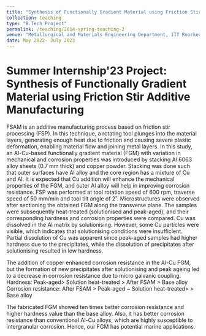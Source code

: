 ```yaml
---
title: "Synthesis of Functionally Gradient Material using Friction Stir Additive Manufacturing"
collection: teaching
type: "B.Tech Project"
permalink: /teaching/2014-spring-teaching-2
venue: "Metallurgical and Materials Engineering Department, IIT Roorkee"
date: May 2022- July 2023
---
```


Summer Internship'23 Project: Synthesis of Functionally Gradient Material using Friction Stir Additive Manufacturing
=======
FSAM is an additive manufacturing process based on friction stir processing (FSP). In this technique, a rotating tool plunges into the material layers, generating enough heat due to friction and causing severe plastic deformation, enabling material flow and joining metal layers. In this study, an Al-Cu-based functionally gradient material (FGM) with variation in mechanical and corrosion properties was introduced by stacking Al 6063 alloy sheets (0.7 mm thick) and copper powder. Stacking was done such that outer surfaces have Al alloy and the core region has a mixture of Cu and Al. It is expected that Cu addition will enhance the mechanical properties of the FGM, and outer Al alloy will help in improving corrosion resistance.
FSP was performed at tool rotation speed of 600 rpm, traverse speed of 50 mm/min and tool tilt angle of 2˚. Microstructures were observed after sectioning the obtained FGM along the transverse plane. The samples were subsequently heat-treated (solutionised and peak-aged), and their corresponding hardness and corrosion properties were compared. 
Cu was dissolved in the Al matrix by solutionising. However, some Cu particles were visible, which indicates that solutionising conditions were insufficient. Partial dissolution of Cu was apparent since peak-aged samples had higher hardness due to the precipitates, while the dissolution of precipitates after solutionising resulted in low hardness. 

The addition of copper enhanced corrosion resistance in the Al-Cu FGM, but the formation of new precipitates after solutionising and peak ageing led to a decrease in corrosion resistance due to micro galvanic coupling.
Hardness: Peak-aged> Solution heat-treated > After FSAM > Base alloy
Corrosion resistance: After FSAM > Peak-aged ~ Solution heat-treated> > Base alloy

The fabricated FGM showed ten times better corrosion resistance and higher hardness value than the base alloy. Also, it has better corrosion resistance than conventional Al-Cu alloys, which are highly susceptible to intergranular corrosion. Hence, our FGM has potential marine applications.
